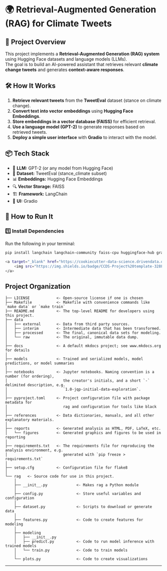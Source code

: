 # 🌍 Retrieval-Augmented Generation (RAG) for Climate Tweets  

## 📖 Project Overview  
This project implements a **Retrieval-Augmented Generation (RAG) system** using Hugging Face datasets and language models (LLMs).  
The goal is to build an AI-powered assistant that retrieves relevant **climate change tweets** and generates **context-aware responses**.  

## 🛠 How It Works  
1. **Retrieve relevant tweets** from the **TweetEval** dataset (stance on climate change).  
2. **Convert text into vector embeddings** using **Hugging Face Embeddings**.  
3. **Store embeddings in a vector database (FAISS)** for efficient retrieval.  
4. **Use a language model (GPT-2)** to generate responses based on retrieved tweets.  
5. **Deploy a simple user interface** with **Gradio** to interact with the model.  

## 📦 Tech Stack  
- 🧠 **LLM:** GPT-2 (or any model from Hugging Face)  
- 📄 **Dataset:** TweetEval (stance_climate subset)  
- 📊 **Embeddings:** Hugging Face Embeddings  
- 🔍 **Vector Storage:** FAISS  
- 🏗 **Framework:** LangChain  
- 🎨 **UI:** Gradio  

## 🚀 How to Run It  
### **1️⃣ Install Dependencies**  
Run the following in your terminal:  
```bash
pip install langchain langchain-community faiss-cpu huggingface-hub gradio

<a target="_blank" href="https://cookiecutter-data-science.drivendata.org/">
    <img src="https://img.shields.io/badge/CCDS-Project%20template-328F97?logo=cookiecutter" />
</a>

```

## Project Organization

```
├── LICENSE            <- Open-source license if one is chosen
├── Makefile           <- Makefile with convenience commands like `make data` or `make train`
├── README.md          <- The top-level README for developers using this project.
├── data
│   ├── external       <- Data from third party sources.
│   ├── interim        <- Intermediate data that has been transformed.
│   ├── processed      <- The final, canonical data sets for modeling.
│   └── raw            <- The original, immutable data dump.
│
├── docs               <- A default mkdocs project; see www.mkdocs.org for details
│
├── models             <- Trained and serialized models, model predictions, or model summaries
│
├── notebooks          <- Jupyter notebooks. Naming convention is a number (for ordering),
│                         the creator's initials, and a short `-` delimited description, e.g.
│                         `1.0-jqp-initial-data-exploration`.
│
├── pyproject.toml     <- Project configuration file with package metadata for 
│                         rag and configuration for tools like black
│
├── references         <- Data dictionaries, manuals, and all other explanatory materials.
│
├── reports            <- Generated analysis as HTML, PDF, LaTeX, etc.
│   └── figures        <- Generated graphics and figures to be used in reporting
│
├── requirements.txt   <- The requirements file for reproducing the analysis environment, e.g.
│                         generated with `pip freeze > requirements.txt`
│
├── setup.cfg          <- Configuration file for flake8
│
└── rag   <- Source code for use in this project.
    │
    ├── __init__.py             <- Makes rag a Python module
    │
    ├── config.py               <- Store useful variables and configuration
    │
    ├── dataset.py              <- Scripts to download or generate data
    │
    ├── features.py             <- Code to create features for modeling
    │
    ├── modeling                
    │   ├── __init__.py 
    │   ├── predict.py          <- Code to run model inference with trained models          
    │   └── train.py            <- Code to train models
    │
    └── plots.py                <- Code to create visualizations
```

--------
